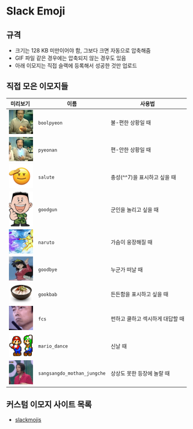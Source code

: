 # Slack Emoji

## 규격

- 크기는 128 KB 미만이어야 함, 그보다 크면 자동으로 압축해줌
- GIF 파일 같은 경우에는 압축되지 않는 경우도 있음
- 아래 이모지는 직접 슬랙에 등록해서 성공한 것만 업로드

## 직접 모은 이모지들

| <div style="width:60px;">미리보기</div>                     | 이름                        | 사용법                           |
| ----------------------------------------------------------- | --------------------------- | -------------------------------- |
| <img src="/src/boolpyeon.png" width="64px">                 | `boolpyeon`                 | 불-편한 상황일 때                |
| <img src="/src/pyeonan.png" width="64px">                   | `pyeonan`                   | 편-안한 상황일 때                |
| <img src="/src/salute.png" width="64px">                    | `salute`                    | 충성(^^7)을 표시하고 싶을 때     |
| <img src="/src/goodgun.png" width="64px">                   | `goodgun`                   | 군인을 놀리고 싶을 때            |
| <img src="/src/naruto.png" width="64px">                    | `naruto`                    | 가슴이 웅장해질 때               |
| <img src="/src/goodbye.png" width="64px">                   | `goodbye`                   | 누군가 떠날 때                   |
| <img src="/src/gookbab.png" width="64px">                   | `gookbab`                   | 든든함을 표시하고 싶을 때        |
| <img src="/src/fcs.gif" width="64px">                       | `fcs`                       | 펀하고 쿨하고 섹시하게 대답할 때 |
| <img src="/src/mario_dance.gif" width="64px">               | `mario_dance`               | 신날 때                          |
| <img src="/src/sangsangdo_mothan_jungche.gif" width="64px"> | `sangsangdo_mothan_jungche` | 상상도 못한 등장에 놀랄 때       |

## 커스텀 이모지 사이트 목록

- [slackmojis](https://slackmojis.com/)
